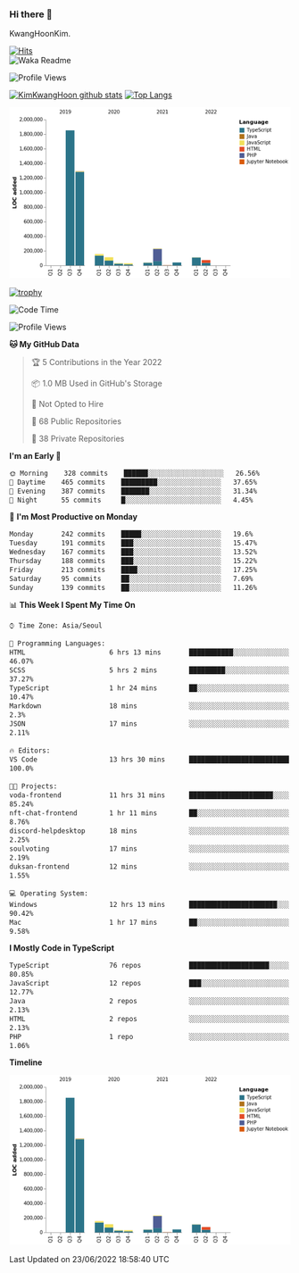 ### Hi there 👋

KwangHoonKim.

[![Hits](https://hits.seeyoufarm.com/api/count/incr/badge.svg?url=https%3A%2F%2Fgithub.com%2Frhkdgns95)](https://hits.seeyoufarm.com)  
![Waka Readme](https://github.com/rhkdgns95/rhkdgns95/workflows/Waka%20Readme/badge.svg)

![Profile Views](http://img.shields.io/badge/Profile%20Views-0-blue)

[![KimKwangHoon github stats](https://github-readme-stats.vercel.app/api?username=rhkdgns95&show_icons=true)](https://github.com/rhkdgns95/github-readme-stats)   [![Top Langs](https://github-readme-stats.vercel.app/api/top-langs/?username=rhkdgns95&layout=compact)](https://github.com/rhkdgns95/github-readme-stats)   


![Chart not found](https://raw.githubusercontent.com/rhkdgns95/rhkdgns95/master/charts/bar_graph.png) 

[![trophy](https://github-profile-trophy.vercel.app/?username=rhkdgns95)](https://github.com/rhkdgns95/github-profile-trophy)

<!--START_SECTION:waka-->
![Code Time](http://img.shields.io/badge/Code%20Time-0%20secs-blue)

![Profile Views](http://img.shields.io/badge/Profile%20Views-0-blue)

**🐱 My GitHub Data** 

> 🏆 5 Contributions in the Year 2022
 > 
> 📦 1.0 MB Used in GitHub's Storage 
 > 
> 🚫 Not Opted to Hire
 > 
> 📜 68 Public Repositories 
 > 
> 🔑 38 Private Repositories  
 > 
**I'm an Early 🐤** 

```text
🌞 Morning    328 commits    ██████░░░░░░░░░░░░░░░░░░░   26.56% 
🌆 Daytime    465 commits    █████████░░░░░░░░░░░░░░░░   37.65% 
🌃 Evening    387 commits    ███████░░░░░░░░░░░░░░░░░░   31.34% 
🌙 Night      55 commits     █░░░░░░░░░░░░░░░░░░░░░░░░   4.45%

```
📅 **I'm Most Productive on Monday** 

```text
Monday       242 commits    █████░░░░░░░░░░░░░░░░░░░░   19.6% 
Tuesday      191 commits    ███░░░░░░░░░░░░░░░░░░░░░░   15.47% 
Wednesday    167 commits    ███░░░░░░░░░░░░░░░░░░░░░░   13.52% 
Thursday     188 commits    ███░░░░░░░░░░░░░░░░░░░░░░   15.22% 
Friday       213 commits    ████░░░░░░░░░░░░░░░░░░░░░   17.25% 
Saturday     95 commits     ██░░░░░░░░░░░░░░░░░░░░░░░   7.69% 
Sunday       139 commits    ██░░░░░░░░░░░░░░░░░░░░░░░   11.26%

```


📊 **This Week I Spent My Time On** 

```text
⌚︎ Time Zone: Asia/Seoul

💬 Programming Languages: 
HTML                     6 hrs 13 mins       ███████████░░░░░░░░░░░░░░   46.07% 
SCSS                     5 hrs 2 mins        █████████░░░░░░░░░░░░░░░░   37.27% 
TypeScript               1 hr 24 mins        ██░░░░░░░░░░░░░░░░░░░░░░░   10.47% 
Markdown                 18 mins             ░░░░░░░░░░░░░░░░░░░░░░░░░   2.3% 
JSON                     17 mins             ░░░░░░░░░░░░░░░░░░░░░░░░░   2.11%

🔥 Editors: 
VS Code                  13 hrs 30 mins      █████████████████████████   100.0%

🐱‍💻 Projects: 
voda-frontend            11 hrs 31 mins      █████████████████████░░░░   85.24% 
nft-chat-frontend        1 hr 11 mins        ██░░░░░░░░░░░░░░░░░░░░░░░   8.76% 
discord-helpdesktop      18 mins             ░░░░░░░░░░░░░░░░░░░░░░░░░   2.25% 
soulvoting               17 mins             ░░░░░░░░░░░░░░░░░░░░░░░░░   2.19% 
duksan-frontend          12 mins             ░░░░░░░░░░░░░░░░░░░░░░░░░   1.55%

💻 Operating System: 
Windows                  12 hrs 13 mins      ██████████████████████░░░   90.42% 
Mac                      1 hr 17 mins        ██░░░░░░░░░░░░░░░░░░░░░░░   9.58%

```

**I Mostly Code in TypeScript** 

```text
TypeScript               76 repos            ████████████████████░░░░░   80.85% 
JavaScript               12 repos            ███░░░░░░░░░░░░░░░░░░░░░░   12.77% 
Java                     2 repos             ░░░░░░░░░░░░░░░░░░░░░░░░░   2.13% 
HTML                     2 repos             ░░░░░░░░░░░░░░░░░░░░░░░░░   2.13% 
PHP                      1 repo              ░░░░░░░░░░░░░░░░░░░░░░░░░   1.06%

```


**Timeline**

![Chart not found](https://raw.githubusercontent.com/rhkdgns95/rhkdgns95/master/charts/bar_graph.png) 


 Last Updated on 23/06/2022 18:58:40 UTC
<!--END_SECTION:waka-->
